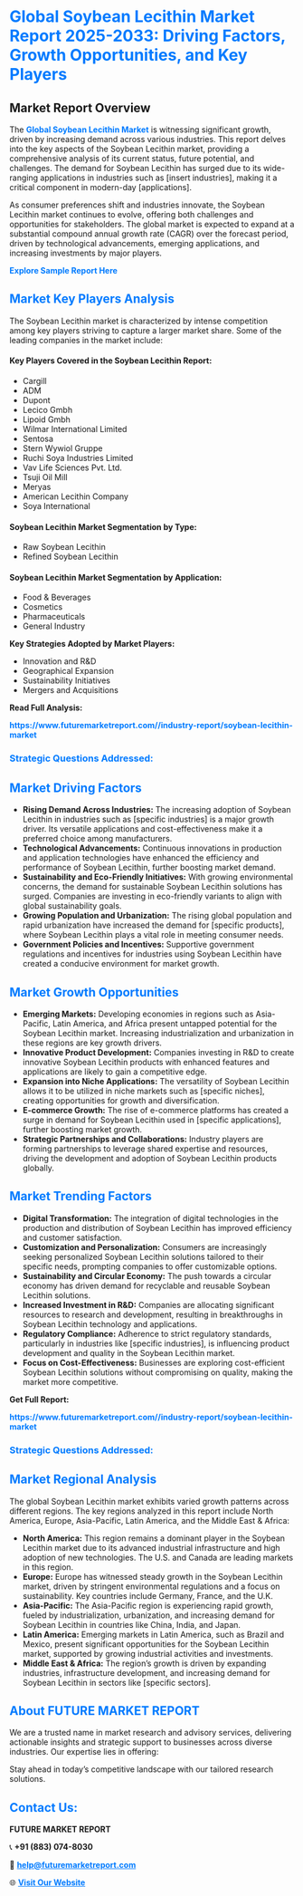 <h1 style="color: #007BFF;">Global Soybean Lecithin Market Report 2025-2033: Driving Factors, Growth Opportunities, and Key Players</h1>

<section id="overview">
<h2>Market Report Overview</h2>
<p>The <a href="https://www.futuremarketreport.com//industry-report/soybean-lecithin-market" style="color: #007BFF; text-decoration: none;"><strong>Global Soybean Lecithin Market</strong></a> is witnessing significant growth, driven by increasing demand across various industries. This report delves into the key aspects of the Soybean Lecithin market, providing a comprehensive analysis of its current status, future potential, and challenges. The demand for Soybean Lecithin has surged due to its wide-ranging applications in industries such as [insert industries], making it a critical component in modern-day [applications].</p>
<p>As consumer preferences shift and industries innovate, the Soybean Lecithin market continues to evolve, offering both challenges and opportunities for stakeholders. The global market is expected to expand at a substantial compound annual growth rate (CAGR) over the forecast period, driven by technological advancements, emerging applications, and increasing investments by major players.</p>
</section>

<section id="overview">
<p><a href="https://www.futuremarketreport.com//request-sample/reportId=57948" style="color: #007BFF; text-decoration: none;"><strong>Explore Sample Report Here</strong></a></p>
</section>

<section id="key-players">
<h2 style="color: #007BFF;">Market Key Players Analysis</h2>
<p>The Soybean Lecithin market is characterized by intense competition among key players striving to capture a larger market share. Some of the leading companies in the market include:</p>
<h4>Key Players Covered in the Soybean Lecithin Report:</h4>
<ul><li>Cargill</li><li>ADM</li><li>Dupont</li><li>Lecico Gmbh</li><li>Lipoid Gmbh</li><li>Wilmar International Limited</li><li>Sentosa</li><li>Stern Wywiol Gruppe</li><li>Ruchi Soya Industries Limited</li><li>Vav Life Sciences Pvt. Ltd.</li><li>Tsuji Oil Mill</li><li>Meryas</li><li>American Lecithin Company</li><li>Soya International</li></ul>
<h4>Soybean Lecithin Market Segmentation by Type:</h4>
<ul><li>Raw Soybean Lecithin</li><li>Refined Soybean Lecithin</li></ul>

<h4>Soybean Lecithin Market Segmentation by Application:</h4>
<ul><li>Food &amp; Beverages</li><li>Cosmetics</li><li>Pharmaceuticals</li><li>General Industry</li></ul>
<p><strong>Key Strategies Adopted by Market Players:</strong></p>
<ul>
<li>Innovation and R&D</li>
<li>Geographical Expansion</li>
<li>Sustainability Initiatives</li>
<li>Mergers and Acquisitions</li>
</ul>
</section>

<section>
<p><strong>Read Full Analysis: </strong></p><a href="https://www.futuremarketreport.com//industry-report/soybean-lecithin-market" style="color: #007BFF; text-decoration: none;"><strong>https://www.futuremarketreport.com//industry-report/soybean-lecithin-market</strong></a>
<h3 style="color: #007BFF;">Strategic Questions Addressed:</h3>
</section>

<section id="driving-factors">
<h2 style="color: #007BFF;">Market Driving Factors</h2>
<ul>
<li><strong>Rising Demand Across Industries:</strong> The increasing adoption of Soybean Lecithin in industries such as [specific industries] is a major growth driver. Its versatile applications and cost-effectiveness make it a preferred choice among manufacturers.</li>
<li><strong>Technological Advancements:</strong> Continuous innovations in production and application technologies have enhanced the efficiency and performance of Soybean Lecithin, further boosting market demand.</li>
<li><strong>Sustainability and Eco-Friendly Initiatives:</strong> With growing environmental concerns, the demand for sustainable Soybean Lecithin solutions has surged. Companies are investing in eco-friendly variants to align with global sustainability goals.</li>
<li><strong>Growing Population and Urbanization:</strong> The rising global population and rapid urbanization have increased the demand for [specific products], where Soybean Lecithin plays a vital role in meeting consumer needs.</li>
<li><strong>Government Policies and Incentives:</strong> Supportive government regulations and incentives for industries using Soybean Lecithin have created a conducive environment for market growth.</li>
</ul>
</section>

<section id="growth-opportunities">
<h2 style="color: #007BFF;">Market Growth Opportunities</h2>
<ul>
<li><strong>Emerging Markets:</strong> Developing economies in regions such as Asia-Pacific, Latin America, and Africa present untapped potential for the Soybean Lecithin market. Increasing industrialization and urbanization in these regions are key growth drivers.</li>
<li><strong>Innovative Product Development:</strong> Companies investing in R&D to create innovative Soybean Lecithin products with enhanced features and applications are likely to gain a competitive edge.</li>
<li><strong>Expansion into Niche Applications:</strong> The versatility of Soybean Lecithin allows it to be utilized in niche markets such as [specific niches], creating opportunities for growth and diversification.</li>
<li><strong>E-commerce Growth:</strong> The rise of e-commerce platforms has created a surge in demand for Soybean Lecithin used in [specific applications], further boosting market growth.</li>
<li><strong>Strategic Partnerships and Collaborations:</strong> Industry players are forming partnerships to leverage shared expertise and resources, driving the development and adoption of Soybean Lecithin products globally.</li>
</ul>
</section>

<section id="trending-factors">
<h2 style="color: #007BFF;">Market Trending Factors</h2>
<ul>
<li><strong>Digital Transformation:</strong> The integration of digital technologies in the production and distribution of Soybean Lecithin has improved efficiency and customer satisfaction.</li>
<li><strong>Customization and Personalization:</strong> Consumers are increasingly seeking personalized Soybean Lecithin solutions tailored to their specific needs, prompting companies to offer customizable options.</li>
<li><strong>Sustainability and Circular Economy:</strong> The push towards a circular economy has driven demand for recyclable and reusable Soybean Lecithin solutions.</li>
<li><strong>Increased Investment in R&D:</strong> Companies are allocating significant resources to research and development, resulting in breakthroughs in Soybean Lecithin technology and applications.</li>
<li><strong>Regulatory Compliance:</strong> Adherence to strict regulatory standards, particularly in industries like [specific industries], is influencing product development and quality in the Soybean Lecithin market.</li>
<li><strong>Focus on Cost-Effectiveness:</strong> Businesses are exploring cost-efficient Soybean Lecithin solutions without compromising on quality, making the market more competitive.</li>
</ul>
</section>

<section>
<p><strong>Get Full Report: </strong></p><a href="https://www.futuremarketreport.com//industry-report/soybean-lecithin-market" style="color: #007BFF; text-decoration: none;"><strong>https://www.futuremarketreport.com//industry-report/soybean-lecithin-market</strong></a>
<h3 style="color: #007BFF;">Strategic Questions Addressed:</h3>
</section>


<section id="regional-analysis">
<h2 style="color: #007BFF;">Market Regional Analysis</h2>
<p>The global Soybean Lecithin market exhibits varied growth patterns across different regions. The key regions analyzed in this report include North America, Europe, Asia-Pacific, Latin America, and the Middle East & Africa:</p>
<ul>
<li><strong>North America:</strong> This region remains a dominant player in the Soybean Lecithin market due to its advanced industrial infrastructure and high adoption of new technologies. The U.S. and Canada are leading markets in this region.</li>
<li><strong>Europe:</strong> Europe has witnessed steady growth in the Soybean Lecithin market, driven by stringent environmental regulations and a focus on sustainability. Key countries include Germany, France, and the U.K.</li>
<li><strong>Asia-Pacific:</strong> The Asia-Pacific region is experiencing rapid growth, fueled by industrialization, urbanization, and increasing demand for Soybean Lecithin in countries like China, India, and Japan.</li>
<li><strong>Latin America:</strong> Emerging markets in Latin America, such as Brazil and Mexico, present significant opportunities for the Soybean Lecithin market, supported by growing industrial activities and investments.</li>
<li><strong>Middle East & Africa:</strong> The region’s growth is driven by expanding industries, infrastructure development, and increasing demand for Soybean Lecithin in sectors like [specific sectors].</li>
</ul>
</section>

<footer>
<h2 style="color: #007BFF;">About FUTURE MARKET REPORT</h2>
<p>We are a trusted name in market research and advisory services, delivering actionable insights and strategic support to businesses across diverse industries. Our expertise lies in offering:</p>

<p>Stay ahead in today’s competitive landscape with our tailored research solutions.</p>

<h2 style="color: #007BFF;">Contact Us:</h2>
<p><strong>FUTURE MARKET REPORT</strong></p>
<p>📞 <strong>+91 (883) 074-8030</strong></p>
<p>📧 <strong><a href="mailto:help@futuremarketreport.com" style="color: #007BFF;">help@futuremarketreport.com</a></strong></p>
<p>🌐 <strong><a href="https://www.futuremarketreport.com/" style="color: #007BFF;">Visit Our Website</a></strong></p>
</footer>